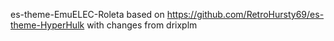es-theme-EmuELEC-Roleta based on https://github.com/RetroHursty69/es-theme-HyperHulk with changes from drixplm
